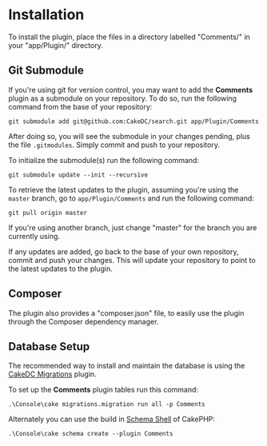 Installation
============

To install the plugin, place the files in a directory labelled "Comments/" in your "app/Plugin/" directory.

Git Submodule
-------------

If you're using git for version control, you may want to add the **Comments** plugin as a submodule on your repository. To do so, run the following command from the base of your repository:

```
git submodule add git@github.com:CakeDC/search.git app/Plugin/Comments
```

After doing so, you will see the submodule in your changes pending, plus the file ```.gitmodules```. Simply commit and push to your repository.

To initialize the submodule(s) run the following command:

```
git submodule update --init --recursive
```

To retrieve the latest updates to the plugin, assuming you're using the ```master``` branch, go to ```app/Plugin/Comments``` and run the following command:

```
git pull origin master
```

If you're using another branch, just change "master" for the branch you are currently using.

If any updates are added, go back to the base of your own repository, commit and push your changes. This will update your repository to point to the latest updates to the plugin.

Composer
--------

The plugin also provides a "composer.json" file, to easily use the plugin through the Composer dependency manager.

Database Setup
--------------

The recommended way to install and maintain the database is using the [CakeDC Migrations](https://github.com/cakedc/migrations) plugin.

To set up the **Comments** plugin tables run this command:

```
.\Console\cake migrations.migration run all -p Comments
```

Alternately you can use the build in [Schema Shell](http://book.cakephp.org/2.0/en/console-and-shells/schema-management-and-migrations.html) of CakePHP:

```
.\Console\cake schema create --plugin Comments
```



